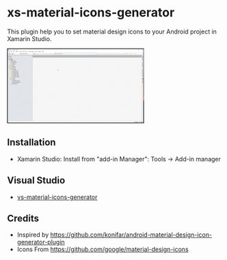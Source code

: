 # xs-material-icons-generator
This plugin help you to set material design icons to your Android project in Xamarin Studio.

![alt tag](https://raw.githubusercontent.com/interisti/material-icons-generator-plugin/master/screens/Xamarin%20Studio%20Sample.gif)

## Installation
* Xamarin Studio: Install from "add-in Manager": Tools -> Add-in manager

## Visual Studio
* [vs-material-icons-generator](https://github.com/interisti/vs-material-icons-generator)
  

## Credits
* Inspired by https://github.com/konifar/android-material-design-icon-generator-plugin
* Icons From https://github.com/google/material-design-icons
